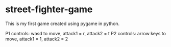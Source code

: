 # street-fighter-game

This is my first game created using pygame in python.

P1 controls: wasd to move, attack1 = r, attack2 = t
P2 controls: arrow keys to move, attack1 = 1, attack2 = 2